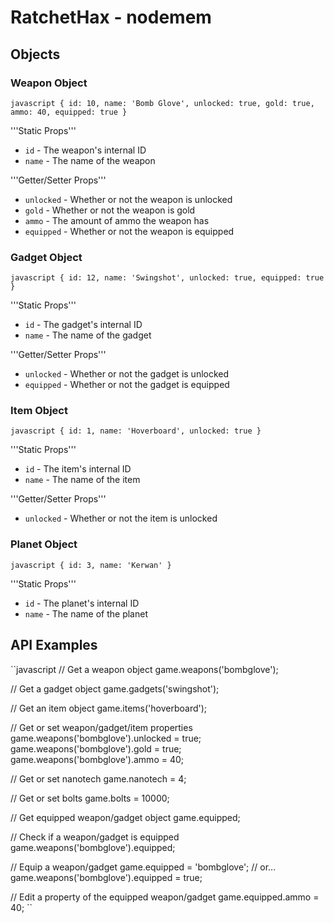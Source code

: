 # RatchetHax - nodemem

## Objects

### Weapon Object

``javascript
{
    id: 10,
    name: 'Bomb Glove',
    unlocked: true,
    gold: true,
    ammo: 40,
    equipped: true
}
``

'''Static Props'''

* `id` - The weapon's internal ID
* `name` - The name of the weapon

'''Getter/Setter Props'''

* `unlocked` - Whether or not the weapon is unlocked
* `gold` - Whether or not the weapon is gold
* `ammo` - The amount of ammo the weapon has
* `equipped` - Whether or not the weapon is equipped

### Gadget Object

``javascript
{
    id: 12,
    name: 'Swingshot',
    unlocked: true,
    equipped: true
}
``

'''Static Props'''

* `id` - The gadget's internal ID
* `name` - The name of the gadget

'''Getter/Setter Props'''

* `unlocked` - Whether or not the gadget is unlocked
* `equipped` - Whether or not the gadget is equipped

### Item Object

``javascript
{
    id: 1,
    name: 'Hoverboard',
    unlocked: true
}
``

'''Static Props'''

* `id` - The item's internal ID
* `name` - The name of the item

'''Getter/Setter Props'''

* `unlocked` - Whether or not the item is unlocked

### Planet Object

``javascript
{
    id: 3,
    name: 'Kerwan'
}
``

'''Static Props'''

* `id` - The planet's internal ID
* `name` - The name of the planet

## API Examples

``javascript
// Get a weapon object
game.weapons('bombglove');

// Get a gadget object
game.gadgets('swingshot');

// Get an item object
game.items('hoverboard');

// Get or set weapon/gadget/item properties
game.weapons('bombglove').unlocked = true;
game.weapons('bombglove').gold = true;
game.weapons('bombglove').ammo = 40;

// Get or set nanotech
game.nanotech = 4;

// Get or set bolts
game.bolts = 10000;

// Get equipped weapon/gadget object
game.equipped;

// Check if a weapon/gadget is equipped
game.weapons('bombglove').equipped;

// Equip a weapon/gadget
game.equipped = 'bombglove';
// or...
game.weapons('bombglove').equipped = true;

// Edit a property of the equipped weapon/gadget
game.equipped.ammo = 40;
``
